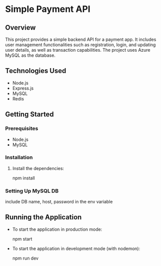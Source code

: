 # Simple Payment API

## Overview
This project provides a simple backend API for a payment app. It includes user management functionalities such as registration, login, and updating user details, as well as transaction capabilities. The project uses Azure MySQL as the database.

## Technologies Used
- Node.js
- Express.js
- MySQL
- Redis

## Getting Started

### Prerequisites
- Node.js
- MySQL

### Installation

1. Install the dependencies:
  
   npm install

### Setting Up MySQL DB

  include DB name, host, password in the env variable 

## Running the Application

- To start the application in production mode:

    npm start

- To start the application in development mode (with nodemon):

    npm run dev

